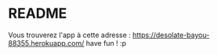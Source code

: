 # README

Vous trouverez l'app à cette adresse : https://desolate-bayou-88355.herokuapp.com/
have fun ! :p
